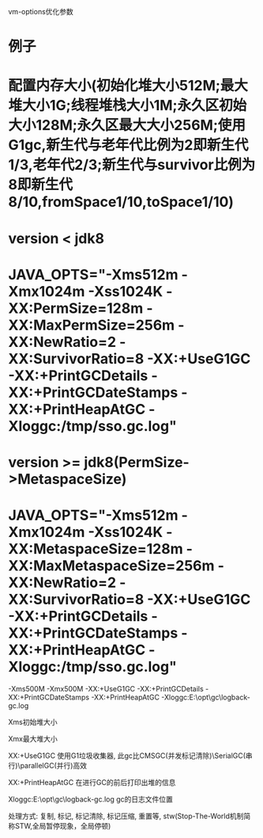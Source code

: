 vm-options优化参数

# 例子

# 配置内存大小(初始化堆大小512M;最大堆大小1G;线程堆栈大小1M;永久区初始大小128M;永久区最大大小256M;使用G1gc,新生代与老年代比例为2即新生代1/3,老年代2/3;新生代与survivor比例为8即新生代8/10,fromSpace1/10,toSpace1/10)

# version < jdk8
# JAVA_OPTS="-Xms512m -Xmx1024m -Xss1024K -XX:PermSize=128m -XX:MaxPermSize=256m -XX:NewRatio=2 -XX:SurvivorRatio=8 -XX:+UseG1GC -XX:+PrintGCDetails -XX:+PrintGCDateStamps -XX:+PrintHeapAtGC -Xloggc:/tmp/sso.gc.log"

# version >= jdk8(PermSize->MetaspaceSize)
# JAVA_OPTS="-Xms512m -Xmx1024m -Xss1024K -XX:MetaspaceSize=128m -XX:MaxMetaspaceSize=256m -XX:NewRatio=2 -XX:SurvivorRatio=8 -XX:+UseG1GC -XX:+PrintGCDetails -XX:+PrintGCDateStamps -XX:+PrintHeapAtGC -Xloggc:/tmp/sso.gc.log"



-Xms500M -Xmx500M -XX:+UseG1GC -XX:+PrintGCDetails -XX:+PrintGCDateStamps -XX:+PrintHeapAtGC -Xloggc:E:\opt\gc\logback-gc.log

Xms初始堆大小

Xmx最大堆大小

XX:+UseG1GC 使用G1垃圾收集器, 此gc比CMSGC(并发标记清除)\SerialGC(串行)\parallelGC(并行)高效

XX:+PrintHeapAtGC 在进行GC的前后打印出堆的信息

Xloggc:E:\opt\gc\logback-gc.log gc的日志文件位置

处理方式: 复制, 标记, 标记清除, 标记压缩, 重置等, stw(Stop-The-World机制简称STW,全局暂停现象，全局停顿)
